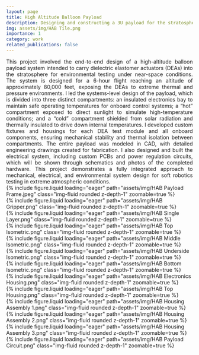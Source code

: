 ```yaml
---
layout: page
title: High Altitude Balloon Payload
description: Designing and constructing a 3U payload for the stratosphere
img: assets/img/HAB Tile.png
importance: 1
category: work
related_publications: false
---
```


<div style="text-align: justify;">
This project involved the end-to-end design of a high-altitude balloon payload system intended to carry dielectric elastomer actuators (DEAs) into the stratosphere for environmental testing under near-space conditions. The system is designed for a 6-hour flight reaching an altitude of approximately 80,000 feet, exposing the DEAs to extreme thermal and pressure environments. I led the systems-level design of the payload, which is divided into three distinct compartments: an insulated electronics bay to maintain safe operating temperatures for onboard control systems; a “hot” compartment exposed to direct sunlight to simulate high-temperature conditions; and a “cold” compartment shielded from solar radiation and thermally insulated to drive down internal temperatures. I developed custom fixtures and housings for each DEA test module and all onboard components, ensuring mechanical stability and thermal isolation between compartments. The entire payload was modeled in CAD, with detailed engineering drawings created for fabrication. I also designed and built the electrical system, including custom PCBs and power regulation circuits, which will be shown through schematics and photos of the completed hardware. This project demonstrates a fully integrated approach to mechanical, electrical, and environmental system design for soft robotics testing in extreme atmospheric conditions.
</div>

<div class="row mt-3">
    <div class="col-sm mt-3 mt-md-0">
        {% include figure.liquid loading="eager" path="assets/img/HAB Payload Frame.jpeg" class="img-fluid rounded z-depth-1" zoomable=true %}
    </div>
</div>

<div class="row mt-3">
    <div class="col-sm mt-3 mt-md-0">
        {% include figure.liquid loading="eager" path="assets/img/HAB Gripper.png" class="img-fluid rounded z-depth-1" zoomable=true %}
    </div>
    <div class="col-sm mt-3 mt-md-0">
        {% include figure.liquid loading="eager" path="assets/img/HAB Single Layer.png" class="img-fluid rounded z-depth-1" zoomable=true %}
    </div>
</div>

<div class="row mt-3">
    <div class="col-sm mt-3 mt-md-0">
        {% include figure.liquid loading="eager" path="assets/img/HAB Top Isometric.png" class="img-fluid rounded z-depth-1" zoomable=true %}
    </div>
    <div class="col-sm mt-3 mt-md-0">
        {% include figure.liquid loading="eager" path="assets/img/HAB Middle Isometric.png" class="img-fluid rounded z-depth-1" zoomable=true %}
    </div>
</div>

<div class="row mt-3">
    <div class="col-sm mt-3 mt-md-0">
        {% include figure.liquid loading="eager" path="assets/img/HAB Underside Isometric.png" class="img-fluid rounded z-depth-1" zoomable=true %}
    </div>
    <div class="col-sm mt-3 mt-md-0">
        {% include figure.liquid loading="eager" path="assets/img/HAB Bottom Isometric.png" class="img-fluid rounded z-depth-1" zoomable=true %}
    </div>
</div>

<div class="row mt-3">
    <div class="col-sm mt-3 mt-md-0">
        {% include figure.liquid loading="eager" path="assets/img/HAB Electronics Housing.png" class="img-fluid rounded z-depth-1" zoomable=true %}
    </div>
    <div class="col-sm mt-3 mt-md-0">
        {% include figure.liquid loading="eager" path="assets/img/HAB Top Housing.png" class="img-fluid rounded z-depth-1" zoomable=true %}
    </div>
</div>

<div class="row mt-3">
    <div class="col-sm mt-3 mt-md-0">
        {% include figure.liquid loading="eager" path="assets/img/HAB Housing Assembly 1.png" class="img-fluid rounded z-depth-1" zoomable=true %}
    </div>
    <div class="col-sm mt-3 mt-md-0">
        {% include figure.liquid loading="eager" path="assets/img/HAB Housing Assembly 2.png" class="img-fluid rounded z-depth-1" zoomable=true %}
    </div>
    <div class="col-sm mt-3 mt-md-0">
        {% include figure.liquid loading="eager" path="assets/img/HAB Housing Assembly 3.png" class="img-fluid rounded z-depth-1" zoomable=true %}
    </div>
</div>

<div class="row mt-3">
    <div class="col-sm mt-3 mt-md-0">
        {% include figure.liquid loading="eager" path="assets/img/HAB Payload Circuit.png" class="img-fluid rounded z-depth-1" zoomable=true %}
    </div>
</div>
